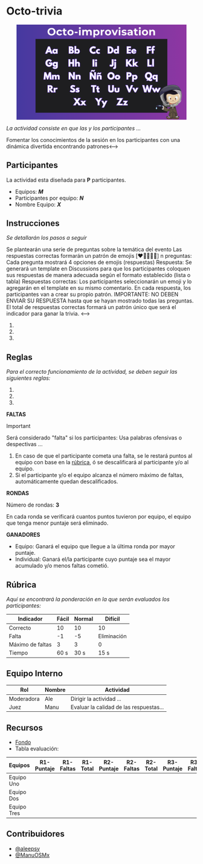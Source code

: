 # Octo-trivia

<img src="../OctoImprovisation/assets/octo-impro-landscape.png" 
        alt="Portada Actividad" 
        width="450px"
        style="display: block; margin: 0 auto" />

_La actividad consiste en que las y los participantes ..._
<!-->Fomentar los conocimientos de la sesión en los participantes con una dinámica divertida encontrando patrones<-->

## Participantes

La actividad esta diseñada para **P** participantes.

- Equipos: _**M**_
- Participantes por equipo: _**N**_
- Nombre Equipo: _**X**_

## Instrucciones

_Se detallarán los pasos a seguir_
<!-->
Se plantearán una serie de preguntas sobre la temática del evento
Las respuestas correctas formarán un patrón de emojis [❤️🦖👀🐸🌲]
n preguntas: Cada pregunta mostrará 4 opciones de emojis (respuestas)
Respuesta: Se generará un template en Discussions para que los participantes coloquen sus respuestas de manera adecuada según el formato establecido (lista o tabla)
Respuestas correctas: Los participantes seleccionarán un emoji y lo agregarán en el template en su mismo comentario. En cada respuesta, los participantes van a crear su propio patrón.
IMPORTANTE: NO DEBEN ENVIAR SU RESPUESTA hasta que se hayan mostrado todas las preguntas.
El total de respuestas correctas formará un patrón único que será el indicador para ganar la trivia.
<-->

1. 
2. 
3. 

## Reglas

_Para el correcto funcionamiento de la actividad, se deben seguir las siguientes reglas:_

1. 
2. 
3. 

**FALTAS**

> [!IMPORTANT]  
> Será considerado "falta" si los participantes: Usa palabras ofensivas o despectivas ...

1. En caso de que el participante cometa una falta, se le restará puntos al equipo con base en la [rúbrica](./README.md#rúbrica), ó se descalificará al participante y/o al equipo.
2. Si el participante y/o el equipo alcanza el número máximo de faltas, automáticamente quedan descalificados.

**RONDAS**

Número de rondas: **3**

En cada ronda se verificará cuantos puntos tuvieron por equipo, el equipo que tenga menor puntaje será eliminado.

**GANADORES**

- Equipo: Ganará el equipo que llegue a la última ronda por mayor puntaje.
- Individual: Ganará el/la participante cuyo puntaje sea el mayor acumulado y/o menos faltas cometió.

## Rúbrica

_Aquí se encontrará la ponderación en la que serán evaluados los participantes:_

|     Indicador     |    Fácil   |    Normal  |   Difícil   |
|-------------------|------------|------------|-------------|
| Correcto          |     10     |     10     |     10      |
| Falta             |    -1      |    -5      | Eliminación |
| Máximo de faltas  |     3      |     3      |      0      |
| Tiempo            |    60 s    |    30 s    |     15 s    |

## Equipo Interno

|     Rol      | Nombre |                Actividad                |
|--------------|--------|-----------------------------------------|
| Moderadora   | Ale    | Dirigir la actividad ...                |
| Juez         | Manu   | Evaluar la calidad de las respuestas... |

## Recursos

- [Fondo](https://github.com)
- Tabla evaluación:

|   Equipos   | R1-Puntaje | R1-Faltas | R1-Total | R2-Puntaje | R2-Faltas | R2-Total | R3-Puntaje | R3-Faltas | R3-Total |
|-------------|------------|-----------|----------|------------|-----------|----------|------------|-----------|----------|
| Equipo Uno  |  |  |  |  |  |  |  |  |  |
| Equipo Dos  |  |  |  |  |  |  |  |  |  |
| Equipo Tres |  |  |  |  |  |  |  |  |  |

## Contribuidores

- [@aleepsy](https://github.com/aleepsy)
- [@ManuOSMx](https://github.com/manuosmx)